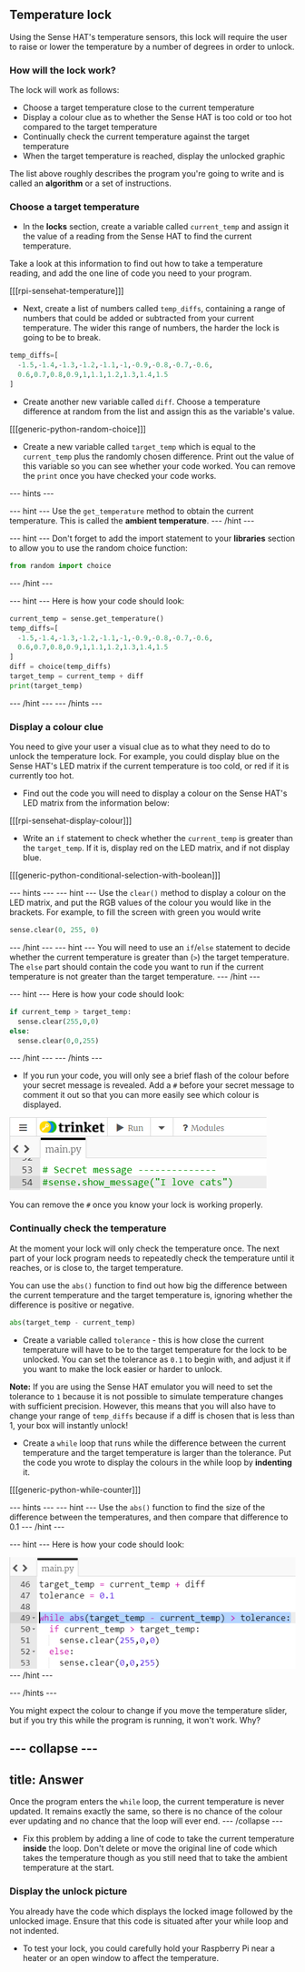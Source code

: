 ## Temperature lock

Using the Sense HAT's temperature sensors, this lock will require the user to raise or lower the temperature by a number of degrees in order to unlock.

### How will the lock work?

The lock will work as follows:

- Choose a target temperature close to the current temperature
- Display a colour clue as to whether the Sense HAT is too cold or too hot compared to the target temperature
- Continually check the current temperature against the target temperature
- When the target temperature is reached, display the unlocked graphic

The list above roughly describes the program you're going to write and is called an **algorithm** or a set of instructions.

### Choose a target temperature

+ In the **locks** section, create a variable called `current_temp` and assign it the value of a reading from the Sense HAT to find the current temperature.

Take a look at this information to find out how to take a temperature reading, and add the one line of code you need to your program.

[[[rpi-sensehat-temperature]]]

+ Next, create a list of numbers called `temp_diffs`, containing a range of numbers that could be added or subtracted from your current temperature. The wider this range of numbers, the harder the lock is going to be to break.

```python
temp_diffs=[
  -1.5,-1.4,-1.3,-1.2,-1.1,-1,-0.9,-0.8,-0.7,-0.6,
  0.6,0.7,0.8,0.9,1,1.1,1.2,1.3,1.4,1.5
]
```

+ Create another new variable called `diff`. Choose a temperature difference at random from the list and assign this as the variable's value.

[[[generic-python-random-choice]]]

+ Create a new variable called `target_temp` which is equal to the `current_temp` plus the randomly chosen difference. Print out the value of this variable so you can see whether your code worked. You can remove the `print` once you have checked your code works.

--- hints ---

--- hint ---
Use the `get_temperature` method to obtain the current temperature. This is called the **ambient temperature**.
--- /hint ---

--- hint ---
Don't forget to add the import statement to your **libraries** section to allow you to use the random choice function:

```python
from random import choice
```
--- /hint ---

--- hint ---
Here is how your code should look:

```python
current_temp = sense.get_temperature()
temp_diffs=[
  -1.5,-1.4,-1.3,-1.2,-1.1,-1,-0.9,-0.8,-0.7,-0.6,
  0.6,0.7,0.8,0.9,1,1.1,1.2,1.3,1.4,1.5
]
diff = choice(temp_diffs)
target_temp = current_temp + diff
print(target_temp)
```

--- /hint ---
--- /hints ---

### Display a colour clue

You need to give your user a visual clue as to what they need to do to unlock the temperature lock. For example, you could display blue on the Sense HAT's LED matrix if the current temperature is too cold, or red if it is currently too hot.

+ Find out the code you will need to display a colour on the Sense HAT's LED matrix from the information below:

[[[rpi-sensehat-display-colour]]]

+ Write an `if` statement to check whether the `current_temp` is greater than the `target_temp`. If it is, display red on the LED matrix, and if not display blue.

[[[generic-python-conditional-selection-with-boolean]]]

--- hints ---
--- hint ---
Use the `clear()` method to display a colour on the LED matrix, and put the RGB values of the colour you would like in the brackets. For example, to fill the screen with green you would write

```python
sense.clear(0, 255, 0)
```
--- /hint ---
--- hint ---
You will need to use an `if`/`else` statement to decide whether the current temperature is greater than (`>`) the target temperature. The `else` part should contain the code you want to run if the current temperature is not greater than the target temperature.
--- /hint ---

--- hint ---
Here is how your code should look:

```python
if current_temp > target_temp:
  sense.clear(255,0,0)
else:
  sense.clear(0,0,255)
```
--- /hint ---
--- /hints ---

+ If you run your code, you will only see a brief flash of the colour before your secret message is revealed. Add a `#` before your secret message to comment it out so that you can more easily see which colour is displayed.

![Comment out](images/comment-out.png)

You can remove the `#` once you know your lock is working properly.

### Continually check the temperature

At the moment your lock will only check the temperature once. The next part of your lock program needs to repeatedly check the temperature until it reaches, or is close to, the target temperature.

You can use the `abs()` function to find out how big the difference between the current temperature and the target temperature is, ignoring whether the difference is positive or negative.

```python
abs(target_temp - current_temp)
```

+ Create a variable called `tolerance` - this is how close the current temperature will have to be to the target temperature for the lock to be unlocked. You can set the tolerance as `0.1` to begin with, and adjust it if you want to make the lock easier or harder to unlock.

**Note:** If you are using the Sense HAT emulator you will need to set the tolerance to `1` because it is not possible to simulate temperature changes with sufficient precision. However, this means that you will also have to change your range of `temp_diffs` because if a diff is chosen that is less than 1, your box will instantly unlock!

+ Create a `while` loop that runs while the difference between the current temperature and the target temperature is larger than the tolerance. Put the code you wrote to display the colours in the while loop by **indenting** it.

[[[generic-python-while-counter]]]

--- hints ---
--- hint ---
Use the `abs()` function to find the size of the difference between the temperatures, and then compare that difference to 0.1
--- /hint ---

--- hint ---
Here is how your code should look:

![Using abs](images/using-abs.png)
--- /hint ---

--- /hints ---

You might expect the colour to change if you move the temperature slider, but if you try this while the program is running, it won't work. Why?

--- collapse ---
---
title: Answer
---
Once the program enters the `while` loop, the current temperature is never updated. It remains exactly the same, so there is no chance of the colour ever updating and no chance that the loop will ever end.
--- /collapse ---

+ Fix this problem by adding a line of code to take the current temperature **inside** the loop. Don't delete or move the original line of code which takes the temperature though as you still need that to take the ambient temperature at the start.

### Display the unlock picture
You already have the code which displays the locked image followed by the unlocked image. Ensure that this code is situated after your while loop and not indented.

+ To test your lock, you could carefully hold your Raspberry Pi near a heater or an open window to affect the temperature.
